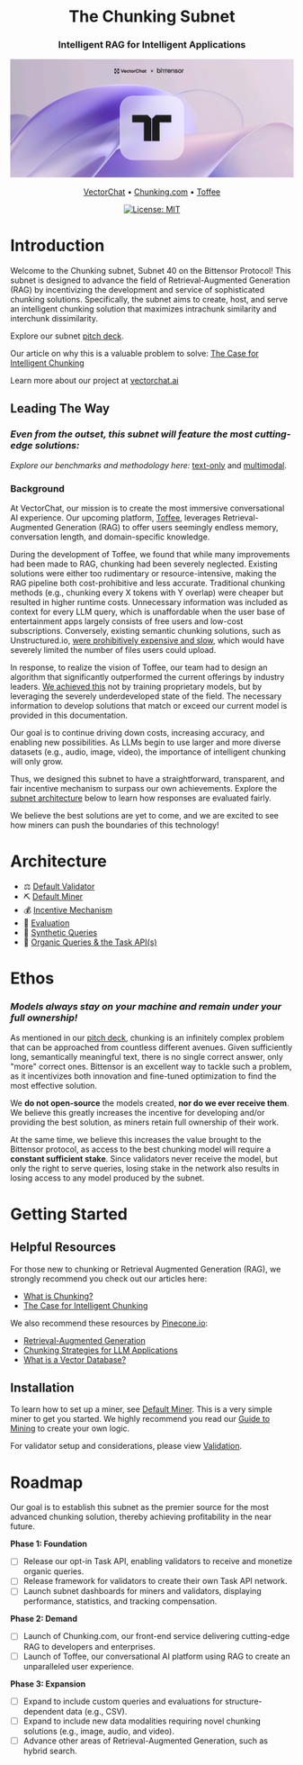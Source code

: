 <div align="center">

# **The Chunking Subnet** <!-- omit in toc -->
### Intelligent RAG for Intelligent Applications <!-- omit in toc -->

![hero](./assets/title.png)



[VectorChat](https://vectorchat.ai) • [Chunking.com](https://chunking.com) • [Toffee](https://medium.com/@vectorchat/introducing-toffee-a-new-era-in-conversational-ai-cfd09c6648ae)

[![License: MIT](https://img.shields.io/badge/License-MIT-yellow.svg)](https://opensource.org/licenses/MIT) 



</div>

# Introduction

Welcome to the Chunking subnet, Subnet 40 on the Bittensor Protocol! This subnet is designed to advance the field of Retrieval-Augmented Generation (RAG) by incentivizing the development and service of sophisticated chunking solutions. Specifically, the subnet aims to create, host, and serve an intelligent chunking solution that maximizes intrachunk similarity and interchunk dissimilarity.

Explore our subnet [pitch deck](https://x.vectorchat.ai/chunking_pitch_deck.pdf).

Our article on why this is a valuable problem to solve: [The Case for Intelligent Chunking](https://medium.com/@vectorchat/the-case-for-intelligent-chunking-3f903aa3a72c)

Learn more about our project at [vectorchat.ai](https://vectorchat.ai)

## Leading The Way

### *Even from the outset, this subnet will feature the most cutting-edge solutions:*

*Explore our benchmarks and methodology here:* [text-only](https://github.com/VectorChat/text-chunking-benchmarks/blob/main/benchmark.ipynb) and [multimodal](https://github.com/VectorChat/chunking_benchmarks).

### Background

At VectorChat, our mission is to create the most immersive conversational AI experience. Our upcoming platform, [Toffee](https://medium.com/@vectorchat/introducing-toffee-a-new-era-in-conversational-ai-cfd09c6648ae), leverages Retrieval-Augmented Generation (RAG) to offer users seemingly endless memory, conversation length, and domain-specific knowledge.

During the development of Toffee, we found that while many improvements had been made to RAG, chunking had been severely neglected. Existing solutions were either too rudimentary or resource-intensive, making the RAG pipeline both cost-prohibitive and less accurate. Traditional chunking methods (e.g., chunking every X tokens with Y overlap) were cheaper but resulted in higher runtime costs. Unnecessary information was included as context for every LLM query, which is unaffordable when the user base of entertainment apps largely consists of free users and low-cost subscriptions. Conversely, existing semantic chunking solutions, such as Unstructured.io, [were prohibitively expensive and slow](https://github.com/VectorChat/chunking_benchmarks), which would have severely limited the number of files users could upload.

In response, to realize the vision of Toffee, our team had to design an algorithm that significantly outperformed the current offerings by industry leaders. [We achieved this](https://github.com/VectorChat/chunking_benchmarks) not by training proprietary models, but by leveraging the severely underdeveloped state of the field. The necessary information to develop solutions that match or exceed our current model is provided in this documentation.

Our goal is to continue driving down costs, increasing accuracy, and enabling new possibilities. As LLMs begin to use larger and more diverse datasets (e.g., audio, image, video), the importance of intelligent chunking will only grow.

Thus, we designed this subnet to have a straightforward, transparent, and fair incentive mechanism to surpass our own achievements. Explore the [subnet architecture](#architecture) below to learn how responses are evaluated fairly.

We believe the best solutions are yet to come, and we are excited to see how miners can push the boundaries of this technology! 

# Architecture
* ⚖️ [Default Validator](./docs/validator.md)
* ⛏️ [Default Miner](./docs/default_miner.md)
* 💰 [Incentive Mechanism](./docs/incentive_mechanism.md)
* 📝 [Evaluation](./docs/evaluation.md)
* 🧪 [Synthetic Queries](./docs/synthetic.md)
* 🌱 [Organic Queries & the Task API(s)](./docs/organic.md)

# Ethos
### *Models always stay on your machine and remain under your full ownership!*

As mentioned in our [pitch deck](https://x.vectorchat.ai/chunking_pitch_deck.pdf), chunking is an infinitely complex problem that can be approached from countless different avenues. Given sufficiently long, semantically meaningful text, there is no single correct answer, only "more" correct ones. Bittensor is an excellent way to tackle such a problem, as it incentivizes both innovation and fine-tuned optimization to find the most effective solution.

We **do not open-source** the models created, **nor do we ever receive them**. We believe this greatly increases the incentive for developing and/or providing the best solution, as miners retain full ownership of their work.

At the same time, we believe this increases the value brought to the Bittensor protocol, as access to the best chunking model will require a **constant sufficient stake**. Since validators never receive the model, but only the right to serve queries, losing stake in the network also results in losing access to any model produced by the subnet.

# Getting Started

## Helpful Resources
For those new to chunking or Retrieval Augmented Generation (RAG), we strongly recommend you check out our articles here:

* [What is Chunking?](./docs/chunking.md)
* [The Case for Intelligent Chunking](https://medium.com/@vectorchat/the-case-for-intelligent-chunking-3f903aa3a72c)

We also recommend these resources by [Pinecone.io](https://www.pinecone.io/):
* [Retrieval-Augmented Generation](https://www.pinecone.io/learn/retrieval-augmented-generation/)
* [Chunking Strategies for LLM Applications](https://www.pinecone.io/learn/chunking-strategies/)
* [What is a Vector Database?](https://www.pinecone.io/learn/vector-database/)

## Installation

To learn how to set up a miner, see [Default Miner](./docs/default_miner.md). This is a very simple miner to get you started. We highly recommend you read our [Guide to Mining](./docs/miner_guide.md) to create your own logic.

For validator setup and considerations, please view [Validation](./docs/validatior.md).

# Roadmap

Our goal is to establish this subnet as the premier source for the most advanced chunking solution, thereby achieving profitability in the near future.

**Phase 1: Foundation** 
- [ ] Release our opt-in Task API, enabling validators to receive and monetize organic queries.
- [ ] Release framework for validators to create their own Task API network.
- [ ] Launch subnet dashboards for miners and validators, displaying performance, statistics, and tracking compensation.

**Phase 2: Demand**
- [ ] Launch of Chunking.com, our front-end service delivering cutting-edge RAG to developers and enterprises.
- [ ] Launch of Toffee, our conversational AI platform using RAG to create an unparalleled user experience.

**Phase 3: Expansion**
- [ ] Expand to include custom queries and evaluations for structure-dependent data (e.g., CSV).
- [ ] Expand to include new data modalities requiring novel chunking solutions (e.g., image, audio, and video).
- [ ] Advance other areas of Retrieval-Augmented Generation, such as hybrid search.
